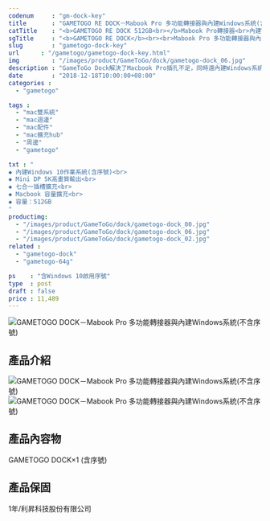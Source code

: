 ```yaml
---
codenum     : "gm-dock-key"
title       : "GAMETOGO RE DOCK－Mabook Pro 多功能轉接器與內建Windows系統(含序號)-512GB"
catTitle    : "<b>GAMETOGO RE DOCK 512GB<br></b>Mabook Pro轉接器<br>內建Windows10系統(含序號)"
sgTitle     : "<b>GAMETOGO RE DOCK</b><br><br>Mabook Pro 多功能轉接器與內建Windows系統(含序號)-512GB"
slug        : "gametogo-dock-key"
url      : "/gametogo/gametogo-dock-key.html"
img         : "/images/product/GameToGo/dock/gametogo-dock_06.jpg"
description : "GameToGo Dock解決了Macbook Pro插孔不足，同時還內建Windows系統，一秒讓Macbook也能使用Windows，同時還不佔用內部的硬碟空間，一機多用"
date        : "2018-12-18T10:00:00+08:00"
categories :
  - "gametogo"

tags :
  - "mac雙系統"
  - "mac週邊"
  - "mac配件"
  - "mac擴充hub"
  - "周邊"
  - "gametogo"

txt : "
◆ 內建Windows 10作業系統(含序號)<br>
◆ Mini DP 5K高畫質輸出<br>
◆ 七合一插槽擴充<br>
◆ Macbook 容量擴充<br>
◆ 容量：512GB
"
productimg:
  - "/images/product/GameToGo/dock/gametogo-dock_00.jpg"
  - "/images/product/GameToGo/dock/gametogo-dock_06.jpg"
  - "/images/product/GameToGo/dock/gametogo-dock_02.jpg"
related :
  - "gametogo-dock"
  - "gametogo-64g"

ps    : "含Windows 10啟用序號"
type  : post
draft : false
price : 11,489
---
```

<p>
<img src="/images/product/GameToGo/dock/gametogo-dock_03.jpg" alt="GAMETOGO DOCK－Mabook Pro 多功能轉接器與內建Windows系統(不含序號)">
</p>
<h2>產品介紹</h2>
<p>
<img src="/images/product/GameToGo/dock/gametogo-dock_04.jpg" alt="GAMETOGO DOCK－Mabook Pro 多功能轉接器與內建Windows系統(不含序號)">
<img src="/images/product/GameToGo/dock/gametogo-dock_05.jpg" alt="GAMETOGO DOCK－Mabook Pro 多功能轉接器與內建Windows系統(不含序號)">
</p>
<h2>產品內容物</h2>
<p>
GAMETOGO DOCK×1 (含序號) <br>
</p>
<h2>產品保固</h2>
<p>
1年/利昇科技股份有限公司
</p>